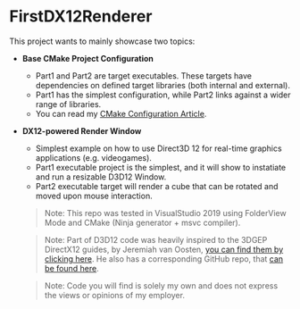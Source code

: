 # FirstDX12Renderer
This project wants to mainly showcase two topics:
- **Base CMake Project Configuration**
  - Part1 and Part2 are target executables. These targets have dependencies on defined target libraries (both internal and external).
  - Part1 has the simplest configuration, while Part2 links against a wider range of libraries.
  - You can read my [CMake Configuration Article](https://logins.github.io/programming/2020/05/17/CMakeInVisualStudio.html).
- **DX12-powered Render Window**
  - Simplest example on how to use Direct3D 12 for real-time graphics applications (e.g. videogames).
  - Part1 executable project is the simplest, and it will show to instatiate and run a resizable D3D12 Window.
  - Part2 executable target will render a cube that can be rotated and moved upon mouse interaction.

  >Note: This repo was tested in VisualStudio 2019 using FolderView Mode and CMake (Ninja generator + msvc compiler).

  >Note: Part of D3D12 code was heavily inspired to the 3DGEP DirectX12 guides, by Jeremiah van Oosten, [you can find them by clicking here](https://www.3dgep.com/learning-directx-12-1/). He also has a corresponding GitHub repo, that [can be found here](https://github.com/jpvanoosten/LearningDirectX12/tree/v0.0.1).

  >Note: Code you will find is solely my own and does not express the views or opinions of my employer.